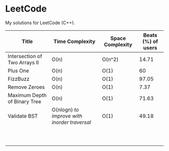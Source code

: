 # LeetCode

My solutions for LeetCode (C++).

| Title                         | Time Complexity                              | Space Complexity | Beats (%) of users |
| ----------------------------- | -------------------------------------------- | ---------------- | ------------------ |
| Intersection of Two Arrays II | O(n)                                         | O(n^2)           | 14.71              |
| Plus One                      | O(n)                                         | O(1)             | 60                 |
| FizzBuzz                      | O(n)                                         | O(1)             | 97.05              |
| Remove Zeroes                 | O(n)                                         | O(1)             | 7.37               |
| Maximum Depth of Binary Tree  | O(n)                                         | O(1)             | 71.63              |
| Validate BST                  | O(nlogn) _to improve with inorder traversal_ | O(1)             | 49.18              |
|                               |                                              |                  |                    |
|                               |                                              |                  |                    |
|                               |                                              |                  |                    |
|                               |                                              |                  |                    |
|                               |                                              |                  |                    |
|                               |                                              |                  |                    |
|                               |                                              |                  |                    |
|                               |                                              |                  |                    |
|                               |                                              |                  |                    |
|                               |                                              |                  |                    |
